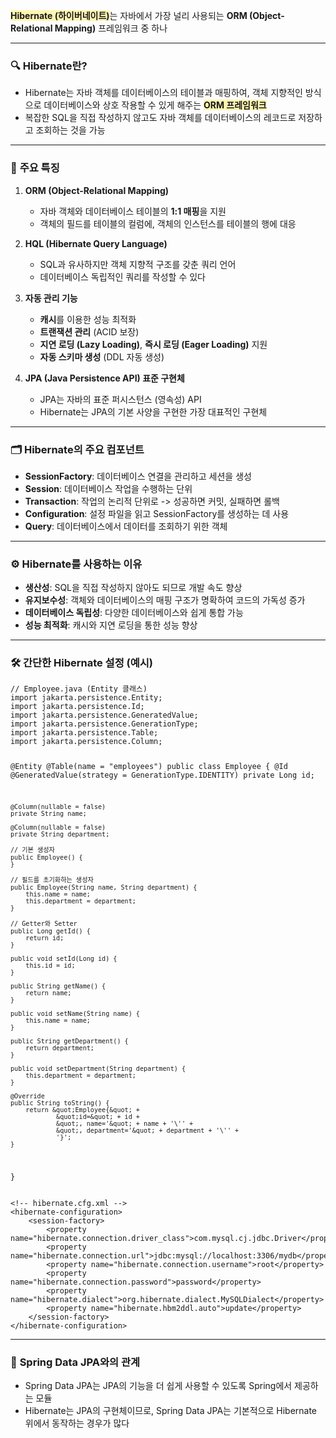 <p><span style="background-color: #fff5b1;"><strong>Hibernate (하이버네이트)</strong></span>는 자바에서 가장 널리 사용되는 <strong>ORM (Object-Relational Mapping)</strong> 프레임워크 중 하나</p>
<hr />
<h3 id="🔍-hibernate란">🔍 <strong>Hibernate란?</strong></h3>
<ul>
<li>Hibernate는 자바 객체를 데이터베이스의 테이블과 매핑하여, 객체 지향적인 방식으로 데이터베이스와 상호 작용할 수 있게 해주는 <span style="background-color: #fff5b1;"> <strong>ORM 프레임워크</strong></span></li>
<li>복잡한 SQL을 직접 작성하지 않고도 자바 객체를 데이터베이스의 레코드로 저장하고 조회하는 것을 가능</li>
</ul>
<hr />
<h3 id="📝-주요-특징">📝 <strong>주요 특징</strong></h3>
<ol>
<li><p><strong>ORM (Object-Relational Mapping)</strong></p>
<ul>
<li>자바 객체와 데이터베이스 테이블의 <strong>1:1 매핑</strong>을 지원</li>
<li>객체의 필드를 테이블의 컬럼에, 객체의 인스턴스를 테이블의 행에 대응</li>
</ul>
</li>
<li><p><strong>HQL (Hibernate Query Language)</strong></p>
<ul>
<li>SQL과 유사하지만 객체 지향적 구조를 갖춘 쿼리 언어</li>
<li>데이터베이스 독립적인 쿼리를 작성할 수 있다</li>
</ul>
</li>
<li><p><strong>자동 관리 기능</strong></p>
<ul>
<li><strong>캐시</strong>를 이용한 성능 최적화</li>
<li><strong>트랜잭션 관리</strong> (ACID 보장)</li>
<li><strong>지연 로딩 (Lazy Loading)</strong>, <strong>즉시 로딩 (Eager Loading)</strong> 지원</li>
<li><strong>자동 스키마 생성</strong> (DDL 자동 생성)</li>
</ul>
</li>
<li><p><strong>JPA (Java Persistence API) 표준 구현체</strong></p>
<ul>
<li>JPA는 자바의 표준 퍼시스턴스 (영속성) API</li>
<li>Hibernate는 JPA의 기본 사양을 구현한 가장 대표적인 구현체</li>
</ul>
</li>
</ol>
<hr />
<h3 id="🗂️-hibernate의-주요-컴포넌트">🗂️ <strong>Hibernate의 주요 컴포넌트</strong></h3>
<ul>
<li><strong>SessionFactory</strong>: 데이터베이스 연결을 관리하고 세션을 생성</li>
<li><strong>Session</strong>: 데이터베이스 작업을 수행하는 단위</li>
<li><strong>Transaction</strong>: 작업의 논리적 단위로 -&gt; 성공하면 커밋, 실패하면 롤백</li>
<li><strong>Configuration</strong>: 설정 파일을 읽고 SessionFactory를 생성하는 데 사용</li>
<li><strong>Query</strong>: 데이터베이스에서 데이터를 조회하기 위한 객체</li>
</ul>
<hr />
<h3 id="⚙️-hibernate를-사용하는-이유">⚙️ <strong>Hibernate를 사용하는 이유</strong></h3>
<ul>
<li><strong>생산성</strong>: SQL을 직접 작성하지 않아도 되므로 개발 속도 향상</li>
<li><strong>유지보수성</strong>: 객체와 데이터베이스의 매핑 구조가 명확하여 코드의 가독성 증가</li>
<li><strong>데이터베이스 독립성</strong>: 다양한 데이터베이스와 쉽게 통합 가능</li>
<li><strong>성능 최적화</strong>: 캐시와 지연 로딩을 통한 성능 향상</li>
</ul>
<hr />
<h3 id="🛠️-간단한-hibernate-설정-예시">🛠️ <strong>간단한 Hibernate 설정 (예시)</strong></h3>
<pre><code class="language-java">// Employee.java (Entity 클래스)
import jakarta.persistence.Entity;
import jakarta.persistence.Id;
import jakarta.persistence.GeneratedValue;
import jakarta.persistence.GenerationType;
import jakarta.persistence.Table;
import jakarta.persistence.Column;

@Entity
@Table(name = &quot;employees&quot;)
public class Employee {
    @Id
    @GeneratedValue(strategy = GenerationType.IDENTITY)
    private Long id;

    @Column(nullable = false)
    private String name;

    @Column(nullable = false)
    private String department;

    // 기본 생성자
    public Employee() {
    }

    // 필드를 초기화하는 생성자
    public Employee(String name, String department) {
        this.name = name;
        this.department = department;
    }

    // Getter와 Setter
    public Long getId() {
        return id;
    }

    public void setId(Long id) {
        this.id = id;
    }

    public String getName() {
        return name;
    }

    public void setName(String name) {
        this.name = name;
    }

    public String getDepartment() {
        return department;
    }

    public void setDepartment(String department) {
        this.department = department;
    }

    @Override
    public String toString() {
        return &quot;Employee{&quot; +
                &quot;id=&quot; + id +
                &quot;, name='&quot; + name + '\'' +
                &quot;, department='&quot; + department + '\'' +
                '}';
    }
}
</code></pre>
<pre><code class="language-xml">&lt;!-- hibernate.cfg.xml --&gt;
&lt;hibernate-configuration&gt;
    &lt;session-factory&gt;
        &lt;property name=&quot;hibernate.connection.driver_class&quot;&gt;com.mysql.cj.jdbc.Driver&lt;/property&gt;
        &lt;property name=&quot;hibernate.connection.url&quot;&gt;jdbc:mysql://localhost:3306/mydb&lt;/property&gt;
        &lt;property name=&quot;hibernate.connection.username&quot;&gt;root&lt;/property&gt;
        &lt;property name=&quot;hibernate.connection.password&quot;&gt;password&lt;/property&gt;
        &lt;property name=&quot;hibernate.dialect&quot;&gt;org.hibernate.dialect.MySQLDialect&lt;/property&gt;
        &lt;property name=&quot;hibernate.hbm2ddl.auto&quot;&gt;update&lt;/property&gt;
    &lt;/session-factory&gt;
&lt;/hibernate-configuration&gt;</code></pre>
<hr />
<h3 id="🌱-spring-data-jpa와의-관계">🌱 <strong>Spring Data JPA와의 관계</strong></h3>
<ul>
<li>Spring Data JPA는 JPA의 기능을 더 쉽게 사용할 수 있도록 Spring에서 제공하는 모듈</li>
<li>Hibernate는 JPA의 구현체이므로, Spring Data JPA는 기본적으로 Hibernate 위에서 동작하는 경우가 많다</li>
</ul>